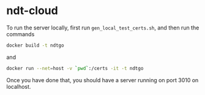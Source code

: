 # ndt-cloud

To run the server locally, first run `gen_local_test_certs.sh`, and then run the
commands
```bash
docker build -t ndtgo
```
and
```bash
docker run --net=host -v `pwd`:/certs -it -t ndtgo
```

Once you have done that, you should have a server running on port 3010 on
localhost.
